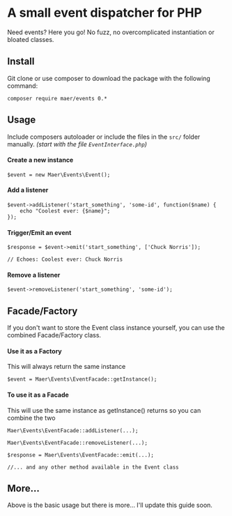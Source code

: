 # A small event dispatcher for PHP

Need events? Here you go! No fuzz, no overcomplicated instantiation or bloated classes.

## Install

Git clone or use composer to download the package with the following command:
```
composer require maer/events 0.*
```

## Usage
Include composers autoloader or include the files in the `src/` folder manually. *(start with the file `EventInterface.php`)*

#### Create a new instance ####

```
$event = new Maer\Events\Event();
```

#### Add a listener
```
$event->addListener('start_something', 'some-id', function($name) {
    echo "Coolest ever: {$name}";
});
```

#### Trigger/Emit an event
```
$response = $event->emit('start_something', ['Chuck Norris']);

// Echoes: Coolest ever: Chuck Norris
```

#### Remove a listener

```
$event->removeListener('start_something', 'some-id');
```

## Facade/Factory
If you don't want to store the Event class instance yourself, you can use the combined Facade/Factory class.


#### Use it as a Factory
This will always return the same instance
```
$event = Maer\Events\EventFacade::getInstance();
```

#### To use it as a Facade
This will use the same instance as getInstance() returns so you can combine the two
```
Maer\Events\EventFacade::addListener(...);

Maer\Events\EventFacade::removeListener(...);

$response = Maer\Events\EventFacade::emit(...);

//... and any other method available in the Event class

```

## More...
Above is the basic usage but there is more... I'll update this guide soon.
